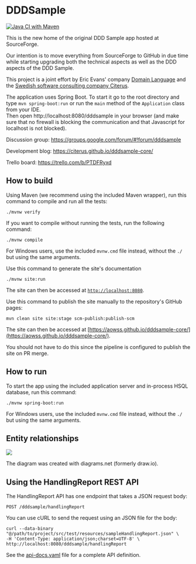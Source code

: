 # DDDSample
[![Java CI with Maven](https://github.com/citerus/dddsample-core/actions/workflows/pipeline.yml/badge.svg)](https://github.com/citerus/dddsample-core/actions/workflows/pipeline.yml)

This is the new home of the original DDD Sample app hosted at SourceForge. 

Our intention is to move everything from SourceForge to GitHub in due time while starting upgrading both the technical aspects as well as the DDD aspects of the DDD Sample.

This project is a joint effort by Eric Evans' company [Domain Language](https://www.domainlanguage.com/) and the [Swedish software consulting company Citerus](https://www.citerus.se/).

The application uses Spring Boot. To start it go to the root directory and type `mvn spring-boot:run` or run the `main` method of the `Application` class from your IDE.  
Then open http://localhost:8080/dddsample in your browser (and make sure that no firewall is blocking the communication and that Javascript for localhost is not blocked).

Discussion group: https://groups.google.com/forum/#!forum/dddsample

Development blog: https://citerus.github.io/dddsample-core/

Trello board: https://trello.com/b/PTDFRyxd

## How to build

Using Maven (we recommend using the included Maven wrapper), run this command to compile and run all the tests:

    ./mvnw verify
    
If you want to compile without running the tests, run the following command:

    ./mvnw compile
    
For Windows users, use the included `mvnw.cmd` file instead, without the `./` but using the same arguments.

Use this command to generate the site's documentation

    ./mvnw site:run

The site can then be accessed at [`http://localhost:8080`](http://localhost:8080).

Use this command to publish the site manually to the repository's GitHub pages:

    mvn clean site site:stage scm-publish:publish-scm

The site can then be accessed at [https://aowss.github.io/dddsample-core/](https://aowss.github.io/dddsample-core/).

You should not have to do this since the pipeline is configured to publish the site on PR merge.

## How to run

To start the app using the included application server and in-process HSQL database, run this command:

    ./mvnw spring-boot:run
    
For Windows users, use the included `mvnw.cmd` file instead, without the `./` but using the same arguments.

## Entity relationships

![](./dddsample.drawio.png)

The diagram was created with diagrams.net (formerly draw.io).

## Using the HandlingReport REST API

The HandlingReport API has one endpoint that takes a JSON request body:

    POST /dddsample/handlingReport

You can use cURL to send the request using an JSON file for the body:

    curl --data-binary "@/path/to/project/src/test/resources/sampleHandlingReport.json" \
    -H 'Content-Type: application/json;charset=UTF-8' \
    http://localhost:8080/dddsample/handlingReport

See the [api-docs.yaml](/api-docs.yaml) file for a complete API definition.
